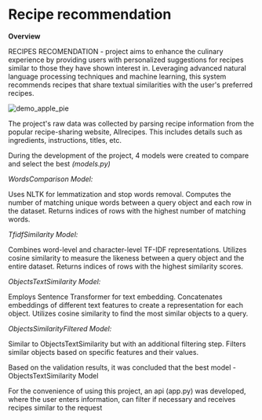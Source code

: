 # Recipe recommendation

**Overview**

RECIPES RECOMENDATION - project aims to enhance the culinary experience by providing users with personalized suggestions for recipes similar to those they have shown interest in. Leveraging advanced natural language processing techniques and machine learning, this system recommends recipes that share textual similarities with the user's preferred recipes. 

![demo_apple_pie](https://github.com/dashayvs/recipe_recomendation/assets/101887992/b5c49868-692e-410f-aa04-fe3c0fcbab53)

The project's raw data was collected by parsing recipe information from the popular recipe-sharing website, Allrecipes. This includes details such as ingredients, instructions, titles, etc.

During the development of the project, 4 models were created to compare and select the best 
*(models.py)*

*WordsComparison Model:*

Uses NLTK for lemmatization and stop words removal.
Computes the number of matching unique words between a query object and each row in the dataset.
Returns indices of rows with the highest number of matching words.

*TfidfSimilarity Model:*

Combines word-level and character-level TF-IDF representations.
Utilizes cosine similarity to measure the likeness between a query object and the entire dataset.
Returns indices of rows with the highest similarity scores.

*ObjectsTextSimilarity Model:*

Employs Sentence Transformer for text embedding.
Concatenates embeddings of different text features to create a representation for each object.
Utilizes cosine similarity to find the most similar objects to a query.

*ObjectsSimilarityFiltered Model:*

Similar to ObjectsTextSimilarity but with an additional filtering step.
Filters similar objects based on specific features and their values.


Based on the validation results, it was concluded that the best model - ObjectsTextSimilarity Model

For the convenience of using this project, an api (app.py) was developed, where the user enters information, can filter if necessary and receives recipes similar to the request

